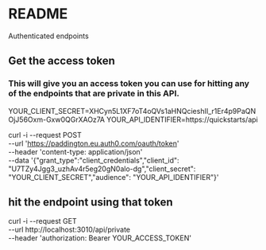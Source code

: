 # README

Authenticated endpoints 


## Get the access token

### This will give you an access token you can use for hitting any of the endpoints that are private in this API. 

YOUR_CLIENT_SECRET=XHCyn5L1XF7oT4oQVs1aHNQcieshII_r1Er4p9PaQNOjJ56Oxm-Gxw0QGrXAOz7A
YOUR_API_IDENTIFIER=https://quickstarts/api


curl -i --request POST \
  --url 'https://paddington.eu.auth0.com/oauth/token' \
  --header 'content-type: application/json' \
  --data '{"grant_type":"client_credentials","client_id": "U7TZy4Jgg3_uzhAv4r5eg20gN0alo-dg","client_secret": "YOUR_CLIENT_SECRET","audience": "YOUR_API_IDENTIFIER"}'
  

## hit the endpoint using that token

curl -i --request GET \
  --url http://localhost:3010/api/private \
  --header 'authorization: Bearer YOUR_ACCESS_TOKEN'